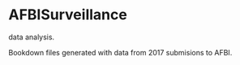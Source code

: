 # AFBISurveillance
data analysis.


Bookdown files generated with data from 2017 submisions to AFBI.
